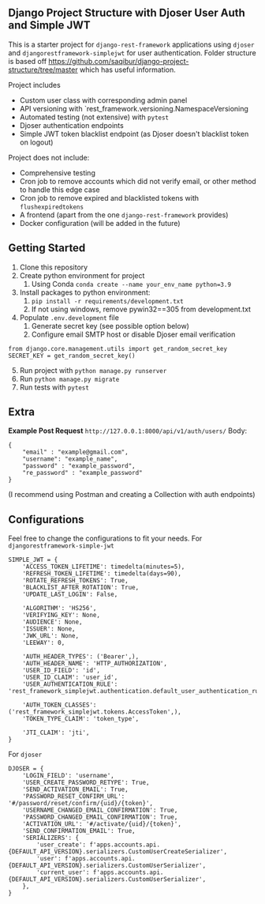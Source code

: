 ## Django Project Structure with Djoser User Auth and Simple JWT

This is a starter project for `django-rest-framework` applications using `djoser` and `djangorestframework-simplejwt` for user authentication. Folder structure is based off https://github.com/saqibur/django-project-structure/tree/master which has useful information.

Project includes

- Custom user class with corresponding admin panel
- API versioning with `rest_framework.versioning.NamespaceVersioning
- Automated testing (not extensive) with `pytest`
- Djoser authentication endpoints
- Simple JWT token blacklist endpoint (as Djoser doesn't blacklist token on logout)

Project does not include:

- Comprehensive testing
- Cron job to remove accounts which did not verify email, or other method to handle this edge case
- Cron job to remove expired and blacklisted tokens with `flushexpiredtokens`
- A frontend (apart from the one `django-rest-framework` provides)
- Docker configuration (will be added in the future)

## Getting Started

1. Clone this repository
2. Create python environment for project
   1. Using Conda `conda create --name your_env_name python=3.9`
3. Install packages to python environment:
   1. `pip install -r requirements/development.txt`
   2. If not using windows, remove pywin32==305 from development.txt
4. Populate `.env.development` file
   1. Generate secret key (see possible option below)
   2. Configure email SMTP host or disable Djoser email verification

```
from django.core.management.utils import get_random_secret_key SECRET_KEY = get_random_secret_key()
```

5. Run project with `python manage.py runserver`
6. Run `python manage.py migrate`
7. Run tests with `pytest`

## Extra

**Example Post Request**
`http://127.0.0.1:8000/api/v1/auth/users/`
Body:

```
{
    "email" : "example@gmail.com",
    "username": "example_name",
    "password" : "example_password",
    "re_password" : "example_password"
}
```

(I recommend using Postman and creating a Collection with auth endpoints)

## Configurations

Feel free to change the configurations to fit your needs.
For `djangorestframework-simple-jwt`

```
SIMPLE_JWT = {
    'ACCESS_TOKEN_LIFETIME': timedelta(minutes=5),
    'REFRESH_TOKEN_LIFETIME': timedelta(days=90),
    'ROTATE_REFRESH_TOKENS': True,
    'BLACKLIST_AFTER_ROTATION': True,
    'UPDATE_LAST_LOGIN': False,

    'ALGORITHM': 'HS256',
    'VERIFYING_KEY': None,
    'AUDIENCE': None,
    'ISSUER': None,
    'JWK_URL': None,
    'LEEWAY': 0,

    'AUTH_HEADER_TYPES': ('Bearer',),
    'AUTH_HEADER_NAME': 'HTTP_AUTHORIZATION',
    'USER_ID_FIELD': 'id',
    'USER_ID_CLAIM': 'user_id',
    'USER_AUTHENTICATION_RULE': 'rest_framework_simplejwt.authentication.default_user_authentication_rule',

    'AUTH_TOKEN_CLASSES': ('rest_framework_simplejwt.tokens.AccessToken',),
    'TOKEN_TYPE_CLAIM': 'token_type',

    'JTI_CLAIM': 'jti',
}
```

For `djoser`

```
DJOSER = {
    'LOGIN_FIELD': 'username',
    'USER_CREATE_PASSWORD_RETYPE': True,
    'SEND_ACTIVATION_EMAIL': True,
    'PASSWORD_RESET_CONFIRM_URL': '#/password/reset/confirm/{uid}/{token}',
    'USERNAME_CHANGED_EMAIL_CONFIRMATION': True,
    'PASSWORD_CHANGED_EMAIL_CONFIRMATION': True,
    'ACTIVATION_URL': '#/activate/{uid}/{token}',
    'SEND_CONFIRMATION_EMAIL': True,
    'SERIALIZERS': {
        'user_create': f'apps.accounts.api.{DEFAULT_API_VERSION}.serializers.CustomUserCreateSerializer',
        'user': f'apps.accounts.api.{DEFAULT_API_VERSION}.serializers.CustomUserSerializer',
        'current_user': f'apps.accounts.api.{DEFAULT_API_VERSION}.serializers.CustomUserSerializer',
    },
}
```
